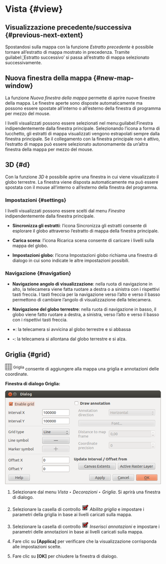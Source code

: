# Vista {#view}

## Visualizzazione precedente/successiva {#previous-next-extent}

Spostandosi sulla mappa con la funzione *Estratto precedente* è possibile tornare all’estratto di mappa mostrato in precedenza. Tramite guilabel:[<span id="id2" class="problematic">\`</span>](#id1)Estratto successivo’ si passa all’estratto di mappa selezionato successivamente.

## Nuova finestra della mappa {#new-map-window}

La funzione *Nuova finestra della mappa* permette di aprire nuove finestre della mappa. Le finestre aperte sono disposte automaticamente ma possono essere spostate all’interno o all’esterno della finestra di programma per mezzo del mouse.

I livelli visualizzati possono essere selezionati nel menu:guilabel:Finestra indipendentemente dalla finestra principale. Selezionando l’icona a forma di lucchetto, gli estratti di mappa visualizzati vengono estrapolati sempre dalla finestra principale. Se il collegamento con la finestra principale non è attivo, l’estratto di mappa può essere selezionato autonomamente da un’altra finestra della mappa per mezzo del mouse.

## 3D {#d}

Con la funzione *3D* è possibile aprire una finestra in cui viene visualizzato il globo terrestre. La finestra viene disposta automaticamente ma può essere spostata con il mouse all’interno o all’esterno della finestra del programma.

### Impostazioni {#settings}

I livelli visualizzati possono essere scelti dal menu *Finestra* indipendentemente dalla finestra principale.

-   **Sincronizza gli estratti**: l’icona Sincronizza gli estratti consente di esplorare il globo attraverso l’estratto di mappa della finestra principale.

-   **Carica scena**: l’icona Ricarica scena consente di caricare i livelli sulla mappa del globo.

-   **Impostazioni globo**: l’icona Impostazioni globo richiama una finestra di dialogo in cui sono indicate le altre impostazioni possibili.

### Navigazione {#navigation}

-   **Navigazione angolo di visualizzazione**: nella ruota di navigazione in alto, la telecamera viene fatta ruotare a destra o a sinistra con i rispettivi tasti freccia. I tasti freccia per la navigazione verso l’alto e verso il basso permettono di cambiare l’angolo di visualizzazione della telecamera.

-   **Navigazione del globo terrestre**: nella ruota di navigazione in basso, il globo viene fatto ruotare a destra, a sinistra, verso l’alto e verso il basso con i rispettivi tasti freccia.

-   **+**: la telecamera si avvicina al globo terrestre e si abbassa

-   **-**: la telecamera si allontana dal globo terrestre e si alza.

## Griglia {#grid}

<a href="../../images/transformed.png" class="reference internal"><img src="../../images/transformed.png" alt="transformed" /></a> <sup>Griglia</sup> consente di aggiungere alla mappa una griglia e annotazioni delle coordinate.

**Finestra di dialogo Griglia:**

![](../../images/grid_dialog.png)


1.  Selezionare dal menu *Vista ‣ Decorazioni ‣ Griglia*. Si aprirà una finestra di dialogo.

2.  Selezionare la casella di controllo <a href="../../images/checkbox.png" class="reference internal"><img src="../../images/checkbox.png" alt="checkbox" /></a> *Abilita griglia* e impostare i parametri della griglia in base ai livelli caricati sulla mappa.

3.  Selezionare la casella di controllo <a href="../../images/checkbox.png" class="reference internal"><img src="../../images/checkbox.png" alt="checkbox" /></a> *Inserisci annotazioni* e impostare i parametri delle annotazioni in base ai livelli caricati sulla mappa.

4.  Fare clic su **\[Applica\]** per verificare che la visualizzazione corrisponda alle impostazioni scelte.

5.  Fare clic su **\[OK\]** per chiudere la finestra di dialogo.
